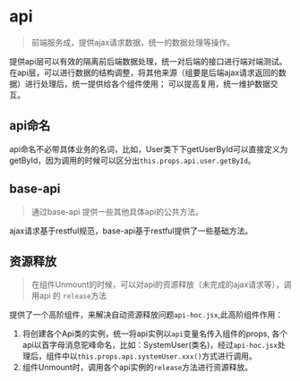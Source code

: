 # api
> 前端服务成，提供ajax请求数据，统一的数据处理等操作。

提供api层可以有效的隔离前后端数据处理，统一对后端的接口进行端对端测试。
在api层，可以进行数据的结构调整，将其他来源（组要是后端ajax请求返回的数据）进行处理后，统一提供给各个组件使用；
可以提高复用，统一维护数据交互。

## api命名
api命名不必带具体业务的名词，比如，User类下下getUserById可以直接定义为getById，因为调用的时候可以区分出`this.props.api.user.getById`。

## base-api
> 通过base-api 提供一些其他具体api的公共方法。

ajax请求基于restful规范，base-api基于restful提供了一些基础方法。

## 资源释放
> 在组件Unmount的时候，可以对api的资源释放（未完成的ajax请求等），调用api 的 `release`方法

提供了一个高阶组件，来解决自动资源释放问题`api-hoc.jsx`,此高阶组件作用：

1. 将创建各个Api类的实例，统一将api实例以`api`变量名传入组件的props,
各个api以首字母消息驼峰命名，比如：SystemUser(类名)，经过`api-hoc.jsx`处理后，组件中以`this.props.api.systemUser.xxx()`方式进行调用。
1. 组件Unmount时，调用各个api实例的`release`方法进行资源释放。

